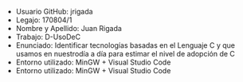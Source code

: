 * Usuario GitHub: jrigada
* Legajo: 170804/1
* Nombre y Apellido: Juan Rigada
* Trabajo: D-UsoDeC
* Enunciado: Identificar  tecnologías  basadas  en  el  Lenguaje  C  y  que  usamos  en  nuestrodía a día para estimar el nivel de adopción de C
* Entorno utilizado: MinGW + Visual Studio Code
* Entorno utilizado: MinGW + Visual Studio Code
